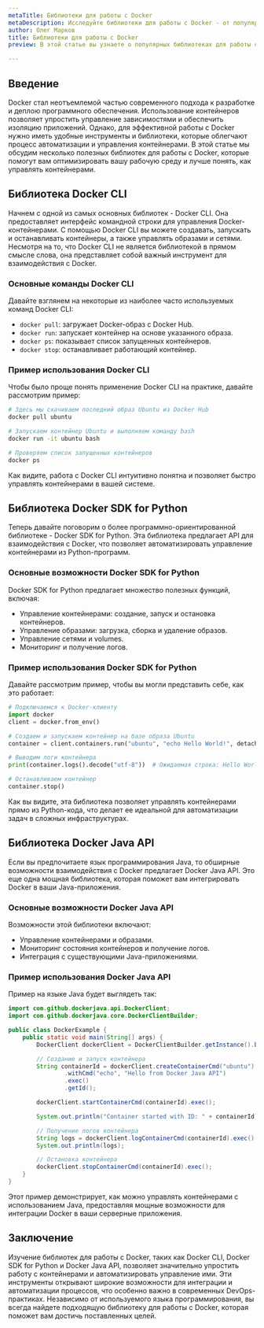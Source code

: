 ```yaml
---
metaTitle: Библиотеки для работы с Docker
metaDescription: Исследуйте библиотеки для работы с Docker - от популярных инструментов до примеров кода и применения в реальных проектах, чтобы оптимизировать работу с контейнерами
author: Олег Марков
title: Библиотеки для работы с Docker
preview: В этой статье вы узнаете о популярных библиотеках для работы с Docker - их функциональности и примерах использования в реальных проектах

---
```


## Введение

Docker стал неотъемлемой частью современного подхода к разработке и деплою программного обеспечения. Использование контейнеров позволяет упростить управление зависимостями и обеспечить изоляцию приложений. Однако, для эффективной работы с Docker нужно иметь удобные инструменты и библиотеки, которые облегчают процесс автоматизации и управления контейнерами. В этой статье мы обсудим несколько полезных библиотек для работы с Docker, которые помогут вам оптимизировать вашу рабочую среду и лучше понять, как управлять контейнерами.

## Библиотека Docker CLI

Начнем с одной из самых основных библиотек - Docker CLI. Она предоставляет интерфейс командной строки для управления Docker-контейнерами. С помощью Docker CLI вы можете создавать, запускать и останавливать контейнеры, а также управлять образами и сетями. Несмотря на то, что Docker CLI не является библиотекой в прямом смысле слова, она представляет собой важный инструмент для взаимодействия с Docker.

### Основные команды Docker CLI

Давайте взглянем на некоторые из наиболее часто используемых команд Docker CLI:

- `docker pull`: загружает Docker-образ с Docker Hub.
- `docker run`: запускает контейнер на основе указанного образа.
- `docker ps`: показывает список запущенных контейнеров.
- `docker stop`: останавливает работающий контейнер.

### Пример использования Docker CLI

Чтобы было проще понять применение Docker CLI на практике, давайте рассмотрим пример:

```bash
# Здесь мы скачиваем последний образ Ubuntu из Docker Hub
docker pull ubuntu

# Запускаем контейнер Ubuntu и выполняем команду bash
docker run -it ubuntu bash

# Проверяем список запущенных контейнеров
docker ps
```

Как видите, работа с Docker CLI интуитивно понятна и позволяет быстро управлять контейнерами в вашей системе.

## Библиотека Docker SDK for Python

Теперь давайте поговорим о более программно-ориентированной библиотеке - Docker SDK for Python. Эта библиотека предлагает API для взаимодействия с Docker, что позволяет автоматизировать управление контейнерами из Python-программ.

### Основные возможности Docker SDK for Python

Docker SDK for Python предлагает множество полезных функций, включая:

- Управление контейнерами: создание, запуск и остановка контейнеров.
- Управление образами: загрузка, сборка и удаление образов.
- Управление сетями и volumes.
- Мониторинг и получение логов.

### Пример использования Docker SDK for Python

Давайте рассмотрим пример, чтобы вы могли представить себе, как это работает:

```python
# Подключаемся к Docker-клиенту
import docker
client = docker.from_env()

# Создаем и запускаем контейнер на базе образа Ubuntu
container = client.containers.run("ubuntu", "echo Hello World!", detach=True)

# Выводим логи контейнера
print(container.logs().decode("utf-8"))  # Ожидаемая строка: Hello World!

# Останавливаем контейнер
container.stop()
```

Как вы видите, эта библиотека позволяет управлять контейнерами прямо из Python-кода, что делает ее идеальной для автоматизации задач в сложных инфраструктурах.

## Библиотека Docker Java API

Если вы предпочитаете язык программирования Java, то обширные возможности взаимодействия с Docker предлагает Docker Java API. Это еще одна мощная библиотека, которая поможет вам интегрировать Docker в ваши Java-приложения.

### Основные возможности Docker Java API

Возможности этой библиотеки включают:

- Управление контейнерами и образами.
- Мониторинг состояния контейнеров и получение логов.
- Интеграция с существующими Java-приложениями.

### Пример использования Docker Java API

Пример на языке Java будет выглядеть так:

```java
import com.github.dockerjava.api.DockerClient;
import com.github.dockerjava.core.DockerClientBuilder;

public class DockerExample {
    public static void main(String[] args) {
        DockerClient dockerClient = DockerClientBuilder.getInstance().build();

        // Создание и запуск контейнера
        String containerId = dockerClient.createContainerCmd("ubuntu")
                .withCmd("echo", "Hello from Docker Java API")
                .exec()
                .getId();

        dockerClient.startContainerCmd(containerId).exec();

        System.out.println("Container started with ID: " + containerId);

        // Получение логов контейнера
        String logs = dockerClient.logContainerCmd(containerId).exec().toString();
        System.out.println(logs);

        // Остановка контейнера
        dockerClient.stopContainerCmd(containerId).exec();
    }
}
```

Этот пример демонстрирует, как можно управлять контейнерами с использованием Java, предоставляя мощные возможности для интеграции Docker в ваши серверные приложения.

## Заключение

Изучение библиотек для работы с Docker, таких как Docker CLI, Docker SDK for Python и Docker Java API, позволяет значительно упростить работу с контейнерами и автоматизировать управление ими. Эти инструменты открывают широкие возможности для интеграции и автоматизации процессов, что особенно важно в современных DevOps-практиках. Независимо от используемого языка программирования, вы всегда найдете подходящую библиотеку для работы с Docker, которая поможет вам достичь поставленных целей.